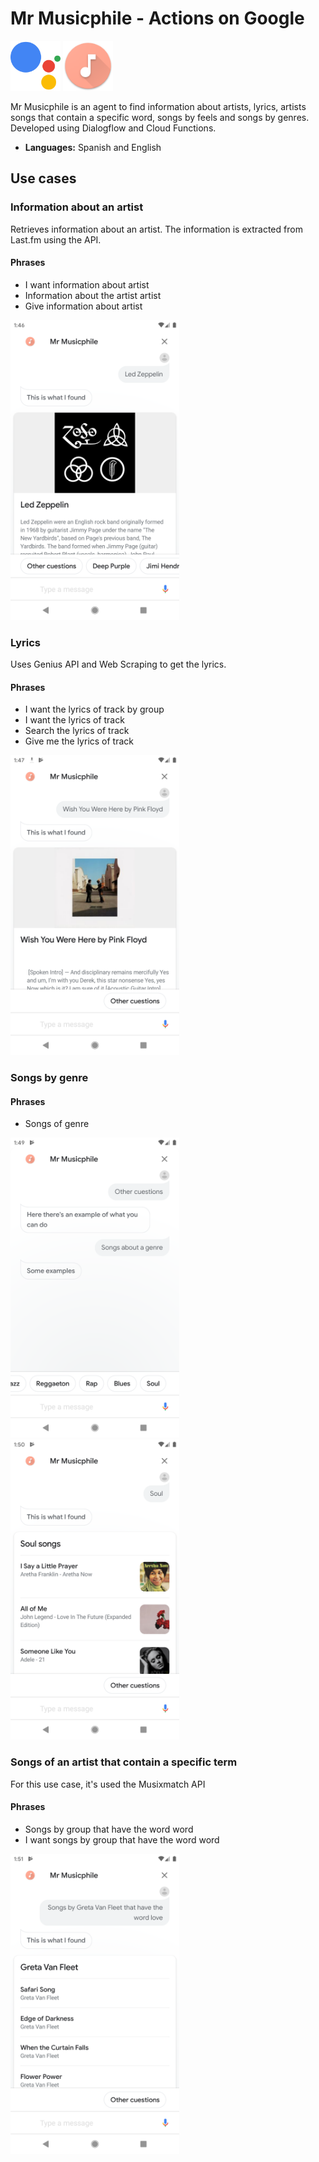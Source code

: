 # Mr Musicphile - Actions on Google

<img src="./repo_images/google_assistant_logo.svg?sanitize=true" height="80"> 

<img src="./repo_images/ic_launcher.png" height="80">

Mr Musicphile is an agent to find information about artists, lyrics, artists songs that contain a specific word, songs by feels and songs by genres. Developed using Dialogflow and Cloud Functions.

- **Languages:** Spanish and English

## Use cases

### Information about an artist

Retrieves information about an artist. The information is extracted from Last.fm using the API.

#### Phrases

- I want information about artist
- Information about the artist artist
- Give information about artist

<img src="./repo_images/artist_information.png" height="480">

### Lyrics

Uses Genius API and Web Scraping to get the lyrics.

#### Phrases

- I want the lyrics of track by group
- I want the lyrics of track
- Search the lyrics of track
- Give me the lyrics of track

<img src="./repo_images/song_lyrics.png" height="480">

### Songs by genre

#### Phrases

- Songs of genre

<img src="./repo_images/songs_genre.png" height="480"> <img src="./repo_images/songs_genre_1.png" height="480">

### Songs of an artist that contain a specific term

For this use case, it's used the Musixmatch API

#### Phrases

- Songs by group that have the word word
- I want songs by group that have the word word

<img src="./repo_images/songs_group_word.png" height="480">
